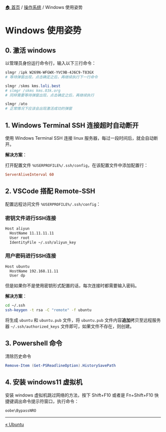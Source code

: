 [🏠 首页](../_index.md) / [操作系统](_index.md) / Windows 使用姿势

# Windows 使用姿势

## 0. 激活 windows

以管理员身份运行命令行，输入以下三行命令：

```powershell
slmgr /ipk W269N-WFGWX-YVC9B-4J6C9-T83GX
# 等待弹窗出现，点击确定之后，再继续执行下一行命令

slmgr /skms kms.loli.best
# slmgr /skms kms.03k.org
# 同样需要等待弹窗出现，点击确定之后，再继续执行

slmgr /ato
# 正常情况下应该会出现激活成功的弹窗
```

## 1. Windows Terminal SSH 连接超时自动断开

使用 Windows Terminal SSH 连接 linux 服务器，每过一段时间后，就会自动断开。

**解决方案**：

打开配置文件 `%USERPROFILE%/.ssh/config`，在该配置文件中添加配置行：

```ini
ServerAliveInterval 60
```

## 2. VSCode 搭配 Remote-SSH

配置远程访问文件 `%USERPROFILE%/.ssh/config`：

### 密钥文件进行SSH连接

 ```txt
 Host aliyun
   HostName 11.11.11.11
   User root
   IdentityFile ~/.ssh/aliyun_key
 ```

### 用户密码进行SSH连接

```txt
Host ubuntu
  HostName 192.168.11.11
  User dp
```

但是如果你不是使用密钥形式配置的话，每次连接时都需要输入密码。

**解决方案**：

```bash
cd ~/.ssh
ssh-keygen -t rsa -C "remote" -f ubuntu
```

将生成 `ubuntu` 和 `ubuntu.pub` 文件，将 `ubuntu.pub` 文件内容**追加**拷贝至远程服务器 `~/.ssh/authorized_keys` 文件即可，如果文件不存在，则创建。

## 3. Powershell 命令

清除历史命令

```powershell
Remove-Item (Get-PSReadlineOption).HistorySavePath
```

## 4. 安装 windows11 虚拟机

安装 windows 虚拟机跳过网络的方法，按下 Shift+F10 或者是 Fn+Shift+F10 快捷键调出命令提示符窗口，执行命令：

```powershell
oobe\BypassNRO
```

---
[« Ubuntu](ubuntu.md)
